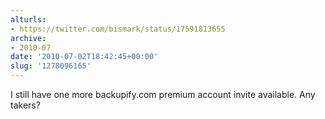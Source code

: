 ```yaml
---
alturls:
- https://twitter.com/bismark/status/17591813655
archive:
- 2010-07
date: '2010-07-02T18:42:45+00:00'
slug: '1278096165'
---
```


I still have one more backupify.com premium account invite available.  Any takers?

